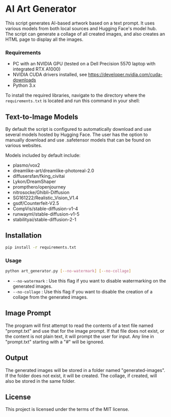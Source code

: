 # AI Art Generator

This script generates AI-based artwork based on a text prompt. It uses various models from both local sources and Hugging Face's model hub. The script can generate a collage of all created images, and also creates an HTML page to display all the images.



### Requirements
- PC with an NVIDIA GPU (tested on a Dell Precision 5570 laptop with integrated RTX A1000)
- NVIDIA CUDA drivers installed, see https://developer.nvidia.com/cuda-downloads
- Python 3.x

To install the required libraries, navigate to the directory where the `requirements.txt` is located and run this command in your shell:

## Text-to-Image Models
By default the script is configured to automatically download and use several models hosted by Hugging Face. The user has the option to manually download and use .safetensor models that can be found on various websites.

Models included by default include:
 - plasmo/vox2
 - dreamlike-art/dreamlike-photoreal-2.0
 - diffusersfan/fking_civitai
 - Lykon/DreamShaper
 - prompthero/openjourney
 - nitrosocke/Ghibli-Diffusion
 - SG161222/Realistic_Vision_V1.4
 - gsdf/Counterfeit-V2.5
 - CompVis/stable-diffusion-v1-4
 - runwayml/stable-diffusion-v1-5
 - stabilityai/stable-diffusion-2-1

## Installation

```bash
pip install -r requirements.txt
```


### Usage

```bash
python art_generator.py [--no-watermark] [--no-collage]
```

- `--no-watermark` : Use this flag if you want to disable watermarking on the generated images.
- `--no-collage` : Use this flag if you want to disable the creation of a collage from the generated images.

## Image Prompt

The program will first attempt to read the contents of a text file named "prompt.txt" and use that for the image prompt. If that file does not exist, or the content is not plain text, it will prompt the user for input. Any line in "prompt.txt" starting with a "#" will be ignored.

## Output

The generated images will be stored in a folder named "generated-images". If the folder does not exist, it will be created. The collage, if created, will also be stored in the same folder.

## License

This project is licensed under the terms of the MIT license.
